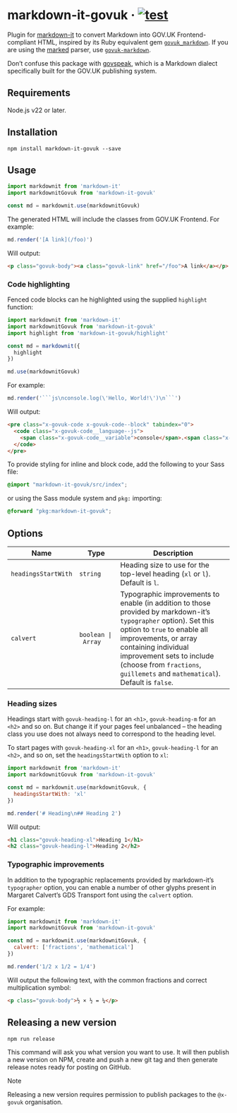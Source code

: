 # markdown-it-govuk · [![test](https://github.com/x-govuk/markdown-it-govuk/actions/workflows/test.yml/badge.svg)](https://github.com/x-govuk/markdown-it-govuk/actions/workflows/test.yml)

Plugin for [markdown-it](https://github.com/markdown-it/markdown-it) to convert Markdown into GOV.UK Frontend-compliant HTML, inspired by its Ruby equivalent gem [`govuk_markdown`](https://github.com/DFE-Digital/govuk_markdown). If you are using the [marked](https://marked.js.org/) parser, use [`govuk-markdown`](https://github.com/x-govuk/govuk-markdown).

Don’t confuse this package with [govspeak](https://github.com/alphagov/govspeak), which is a Markdown dialect specifically built for the GOV.UK publishing system.

## Requirements

Node.js v22 or later.

## Installation

`npm install markdown-it-govuk --save`

## Usage

```js
import markdownit from 'markdown-it'
import markdownitGovuk from 'markdown-it-govuk'

const md = markdownit.use(markdownitGovuk)
```

The generated HTML will include the classes from GOV.UK Frontend. For example:

```js
md.render('[A link](/foo)')
```

Will output:

```html
<p class="govuk-body"><a class="govuk-link" href="/foo">A link</a></p>
```

### Code highlighting

Fenced code blocks can he highlighted using the supplied `highlight` function:

```js
import markdownit from 'markdown-it'
import markdownitGovuk from 'markdown-it-govuk'
import highlight from 'markdown-it-govuk/highlight'

const md = markdownit({
  highlight
})

md.use(markdownitGovuk)
```

For example:

````js
md.render('```js\nconsole.log(\'Hello, World!\')\n```')
````

Will output:

```html
<pre class="x-govuk-code x-govuk-code--block" tabindex="0">
  <code class="x-govuk-code__language--js">
    <span class="x-govuk-code__variable">console</span>.<span class="x-govuk-code__title">log</span>(<span class="x-govuk-code__string">'Hello, World!'</span>)
  </code>
</pre>
```

To provide styling for inline and block code, add the following to your Sass file:

```scss
@import "markdown-it-govuk/src/index";
```

or using the Sass module system and `pkg:` importing:

```scss
@forward "pkg:markdown-it-govuk";
```

## Options

| Name                | Type               | Description                                                                                                                                                                                                                                                                                                |
| ------------------- | ------------------ | ---------------------------------------------------------------------------------------------------------------------------------------------------------------------------------------------------------------------------------------------------------------------------------------------------------- |
| `headingsStartWith` | `string`           | Heading size to use for the top-level heading (`xl` or `l`). Default is `l`.                                                                                                                                                                                                                               |
| `calvert`           | `boolean \| Array` | Typographic improvements to enable (in addition to those provided by markdown-it’s `typographer` option). Set this option to `true` to enable all improvements, or array containing individual improvement sets to include (choose from `fractions`, `guillemets` and `mathematical`). Default is `false`. |

### Heading sizes

Headings start with `govuk-heading-l` for an `<h1>`, `govuk-heading-m` for an `<h2>` and so on. But change it if your pages feel unbalanced – the heading class you use does not always need to correspond to the heading level.

To start pages with `govuk-heading-xl` for an `<h1>`, `govuk-heading-l` for an `<h2>`, and so on, set the `headingsStartWith` option to `xl`:

```js
import markdownit from 'markdown-it'
import markdownitGovuk from 'markdown-it-govuk'

const md = markdownit.use(markdownitGovuk, {
  headingsStartWith: 'xl'
})

md.render('# Heading\n## Heading 2')
```

Will output:

```html
<h1 class="govuk-heading-xl">Heading 1</h1>
<h2 class="govuk-heading-l">Heading 2</h2>
```

### Typographic improvements

In addition to the typographic replacements provided by markdown-it’s `typographer` option, you can enable a number of other glyphs present in Margaret Calvert’s GDS Transport font using the `calvert` option.

For example:

```js
import markdownit from 'markdown-it'
import markdownitGovuk from 'markdown-it-govuk'

const md = markdownit.use(markdownitGovuk, {
  calvert: ['fractions', 'mathematical']
})

md.render('1/2 x 1/2 = 1/4')
```

Will output the following text, with the common fractions and correct multiplication symbol:

```html
<p class="govuk-body">½ × ½ = ¼</p>
```

## Releasing a new version

`npm run release`

This command will ask you what version you want to use. It will then publish a new version on NPM, create and push a new git tag and then generate release notes ready for posting on GitHub.

> [!NOTE]
> Releasing a new version requires permission to publish packages to the `@x-govuk` organisation.
